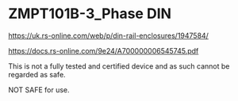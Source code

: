 # ZMPT101B-3_Phase DIN
 
https://uk.rs-online.com/web/p/din-rail-enclosures/1947584/

https://docs.rs-online.com/9e24/A700000006545745.pdf

This is not a fully tested and certified device and as such cannot be regarded as safe.

NOT SAFE for use.
